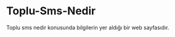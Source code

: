 Toplu-Sms-Nedir
===============

Toplu sms nedir konusunda bilgilerin yer aldığı bir web sayfasıdır.
